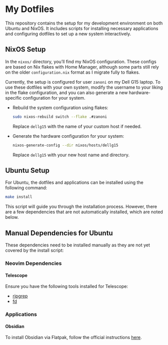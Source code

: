 # My Dotfiles

This repository contains the setup for my development environment on both Ubuntu and NixOS. It includes scripts for installing necessary applications and configuring dotfiles to set up a new system interactively.

## NixOS Setup

In the `nixos/` directory, you’ll find my NixOS configuration. These configs are based on Nix flakes with Home Manager, although some parts still rely on the older `configuration.nix` format as I migrate fully to flakes.

Currently, the setup is configured for user `zanoni` on my Dell G15 laptop. To use these dotfiles with your own system, modify the username to your liking in the flake configuration, and you can also generate a new hardware-specific configuration for your system.

- Rebuild the system configuration using flakes:

   ```bash
   sudo nixos-rebuild switch --flake .#zanoni
   ```

   Replace `dellg15` with the name of your custom host if needed.

- Generate the hardware configuration for your system:

   ```bash
   nixos-generate-config --dir nixos/hosts/dellg15
   ```

   Replace `dellg15` with your new host name and directory.

## Ubuntu Setup

For Ubuntu, the dotfiles and applications can be installed using the following command:

```bash
make install
```

This script will guide you through the installation process. However, there are a few dependencies that are not automatically installed, which are noted below.

## Manual Dependencies for Ubuntu

These dependencies need to be installed manually as they are not yet covered by the install script:

### Neovim Dependencies

#### Telescope

Ensure you have the following tools installed for Telescope:

- [ripgrep](https://github.com/BurntSushi/ripgrep)
- [fd](https://github.com/sharkdp/fd)

### Applications

#### Obsidian

To install Obsidian via Flatpak, follow the official instructions [here](https://help.obsidian.md/Getting+started/Download+and+install+Obsidian#Install+Obsidian+using+Flatpak).
